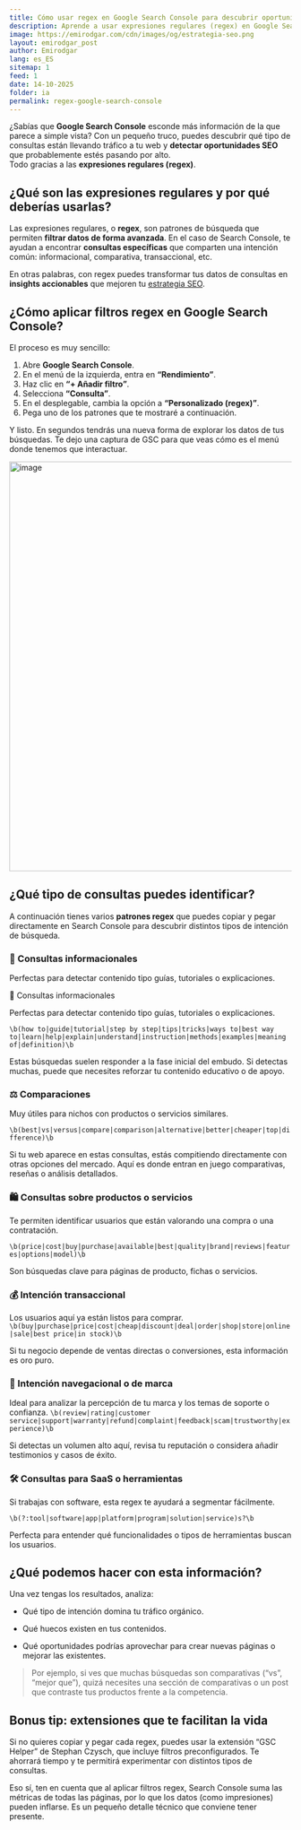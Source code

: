 ```yaml
---  
title: Cómo usar regex en Google Search Console para descubrir oportunidades SEO ocultas  
description: Aprende a usar expresiones regulares (regex) en Google Search Console para encontrar consultas valiosas y entender mejor la intención de búsqueda de tus usuarios.  
image: https://emirodgar.com/cdn/images/og/estrategia-seo.png  
layout: emirodgar_post  
author: Emirodgar  
lang: es_ES  
sitemap: 1  
feed: 1  
date: 14-10-2025  
folder: ia  
permalink: regex-google-search-console  
---  
```



¿Sabías que **Google Search Console** esconde más información de la que parece a simple vista? Con un pequeño truco, puedes descubrir qué tipo de consultas están llevando tráfico a tu web y **detectar oportunidades SEO** que probablemente estés pasando por alto.  
Todo gracias a las **expresiones regulares (regex)**.


## ¿Qué son las expresiones regulares y por qué deberías usarlas?

Las expresiones regulares, o **regex**, son patrones de búsqueda que permiten **filtrar datos de forma avanzada**. En el caso de Search Console, te ayudan a encontrar **consultas específicas** que comparten una intención común: informacional, comparativa, transaccional, etc.

En otras palabras, con regex puedes transformar tus datos de consultas en **insights accionables** que mejoren tu [estrategia SEO](https://emirodgar.com/estrategia-seo).

## ¿Cómo aplicar filtros regex en Google Search Console?

El proceso es muy sencillo:

1. Abre **Google Search Console**.  
2. En el menú de la izquierda, entra en **“Rendimiento”**.  
3. Haz clic en **“+ Añadir filtro”**.  
4. Selecciona **“Consulta”**.  
5. En el desplegable, cambia la opción a **“Personalizado (regex)”**.  
6. Pega uno de los patrones que te mostraré a continuación.

Y listo. En segundos tendrás una nueva forma de explorar los datos de tus búsquedas.
Te dejo una captura de GSC para que veas cómo es el menú donde tenemos que interactuar.

<img width="731" class="img-responsive" alt="image" src="https://github.com/user-attachments/assets/1a0bf6bf-74ce-44fb-876b-25aea74776b4" />


## ¿Qué tipo de consultas puedes identificar?

A continuación tienes varios **patrones regex** que puedes copiar y pegar directamente en Search Console para descubrir distintos tipos de intención de búsqueda.  

### 🧠 Consultas informacionales
Perfectas para detectar contenido tipo guías, tutoriales o explicaciones.

🧠 Consultas informacionales

Perfectas para detectar contenido tipo guías, tutoriales o explicaciones.

``
\b(how to|guide|tutorial|step by step|tips|tricks|ways to|best way to|learn|help|explain|understand|instruction|methods|examples|meaning of|definition)\b
``

Estas búsquedas suelen responder a la fase inicial del embudo. Si detectas muchas, puede que necesites reforzar tu contenido educativo o de apoyo.

### ⚖️ Comparaciones

Muy útiles para nichos con productos o servicios similares.

``
\b(best|vs|versus|compare|comparison|alternative|better|cheaper|top|difference)\b
``

Si tu web aparece en estas consultas, estás compitiendo directamente con otras opciones del mercado. Aquí es donde entran en juego comparativas, reseñas o análisis detallados.

### 🛍️ Consultas sobre productos o servicios

Te permiten identificar usuarios que están valorando una compra o una contratación.

``
\b(price|cost|buy|purchase|available|best|quality|brand|reviews|features|options|model)\b
``

Son búsquedas clave para páginas de producto, fichas o servicios.

### 💰 Intención transaccional

Los usuarios aquí ya están listos para comprar.
``
\b(buy|purchase|price|cost|cheap|discount|deal|order|shop|store|online|sale|best price|in stock)\b
``

Si tu negocio depende de ventas directas o conversiones, esta información es oro puro.

### 🧭 Intención navegacional o de marca

Ideal para analizar la percepción de tu marca y los temas de soporte o confianza.
``
\b(review|rating|customer service|support|warranty|refund|complaint|feedback|scam|trustworthy|experience)\b
``

Si detectas un volumen alto aquí, revisa tu reputación o considera añadir testimonios y casos de éxito.

### 🛠️ Consultas para SaaS o herramientas

Si trabajas con software, esta regex te ayudará a segmentar fácilmente.

``
\b(?:tool|software|app|platform|program|solution|service)s?\b
``

Perfecta para entender qué funcionalidades o tipos de herramientas buscan los usuarios.

## ¿Qué podemos hacer con esta información?

Una vez tengas los resultados, analiza:

- Qué tipo de intención domina tu tráfico orgánico.

- Qué huecos existen en tus contenidos.

- Qué oportunidades podrías aprovechar para crear nuevas páginas o mejorar las existentes.

>Por ejemplo, si ves que muchas búsquedas son comparativas (“vs”, “mejor que”), quizá necesites una sección de comparativas o un post que contraste tus productos frente a la competencia.

## Bonus tip: extensiones que te facilitan la vida

Si no quieres copiar y pegar cada regex, puedes usar la extensión “GSC Helper” de Stephan Czysch, que incluye filtros preconfigurados. Te ahorrará tiempo y te permitirá experimentar con distintos tipos de consultas.

Eso sí, ten en cuenta que al aplicar filtros regex, Search Console suma las métricas de todas las páginas, por lo que los datos (como impresiones) pueden inflarse. Es un pequeño detalle técnico que conviene tener presente.

